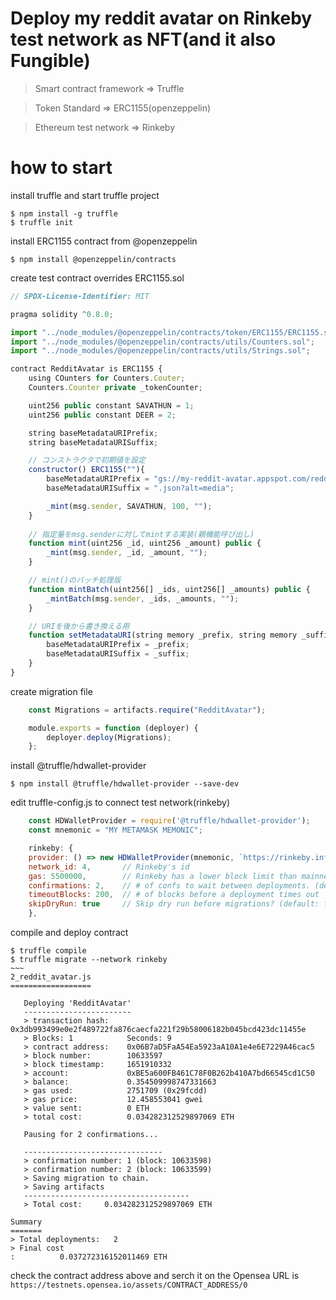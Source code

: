 # Deploy my reddit avatar on Rinkeby test network as NFT(and it also Fungible)
> Smart contract framework => Truffle

> Token Standard => ERC1155(openzeppelin)

> Ethereum test network => Rinkeby

# how to start 
install truffle and start truffle project
```
$ npm install -g truffle
$ truffle init
```

install ERC1155 contract from @openzeppelin
```
$ npm install @openzeppelin/contracts
```

create test contract overrides ERC1155.sol
```javascript
// SPDX-License-Identifier: MIT

pragma solidity ^0.8.0;

import "../node_modules/@openzeppelin/contracts/token/ERC1155/ERC1155.sol";
import "../node_modules/@openzeppelin/contracts/utils/Counters.sol";
import "../node_modules/@openzeppelin/contracts/utils/Strings.sol";

contract RedditAvatar is ERC1155 {
    using COunters for Counters.Couter;
    Counters.Counter private _tokenCounter;

    uint256 public constant SAVATHUN = 1;
    uint256 public constant DEER = 2;

    string baseMetadataURIPrefix;
    string baseMetadataURISuffix;

    // コンストラクタで初期値を設定
    constructor() ERC1155(""){
        baseMetadataURIPrefix = "gs://my-reddit-avatar.appspot.com/reddit-avatar.png";
        baseMetadataURISuffix = ".json?alt=media";

        _mint(msg.sender, SAVATHUN, 100, "");
    }
    
    // 指定量をmsg.senderに対してmintする実装(親機能呼び出し)
    function mint(uint256 _id, uint256 _amount) public {
        _mint(msg.sender, _id, _amount, "");
    }

    // mint()のバッチ処理版
    function mintBatch(uint256[] _ids, uint256[] _amounts) public {
        _mintBatch(msg.sender, _ids, _amounts, "");
    }

    // URIを後から書き換える用
    function setMetadataURI(string memory _prefix, string memory _suffix) public {
        baseMetadataURIPrefix = _prefix;
        baseMetadataURISuffix = _suffix;
    }   
}
```

create migration file
```javascript
    const Migrations = artifacts.require("RedditAvatar");

    module.exports = function (deployer) {
        deployer.deploy(Migrations);
    };  
```

install @truffle/hdwallet-provider
```
$ npm install @truffle/hdwallet-provider --save-dev
```

edit truffle-config.js to connect test network(rinkeby)
```javascript
    const HDWalletProvider = require('@truffle/hdwallet-provider');
    const mnemonic = "MY METAMASK MEMONIC";

    rinkeby: {
    provider: () => new HDWalletProvider(mnemonic, `https://rinkeby.infura.io/v3/MY_ACCESS_TOKENa`),
    network_id: 4,       // Rinkeby's id
    gas: 5500000,        // Rinkeby has a lower block limit than mainnet
    confirmations: 2,    // # of confs to wait between deployments. (default: 0)
    timeoutBlocks: 200,  // # of blocks before a deployment times out  (minimum/default: 50)
    skipDryRun: true     // Skip dry run before migrations? (default: false for public nets )
    },
```

compile and deploy contract 
```
$ truffle compile
$ truffle migrate --network rinkeby
~~~
2_reddit_avatar.js
==================

   Deploying 'RedditAvatar'
   ------------------------
   > transaction hash:    0x3db993499e0e2f489722fa876caecfa221f29b58006182b045bcd423dc11455e
   > Blocks: 1            Seconds: 9
   > contract address:    0x06B7aD5FaA54Ea5923aA10A1e4e6E7229A46cac5
   > block number:        10633597
   > block timestamp:     1651910332
   > account:             0xBE5a600FB461C78F0B262b410A7bd66545cd1C50
   > balance:             0.354509998747331663
   > gas used:            2751709 (0x29fcdd)
   > gas price:           12.458553041 gwei
   > value sent:          0 ETH
   > total cost:          0.034282312529897069 ETH

   Pausing for 2 confirmations...

   -------------------------------
   > confirmation number: 1 (block: 10633598)
   > confirmation number: 2 (block: 10633599)
   > Saving migration to chain.
   > Saving artifacts
   -------------------------------------
   > Total cost:     0.034282312529897069 ETH

Summary
=======
> Total deployments:   2
> Final cost
:          0.037272316152011469 ETH
```

check the contract address above and serch it on the Opensea
URL is `https://testnets.opensea.io/assets/CONTRACT_ADDRESS/0`






